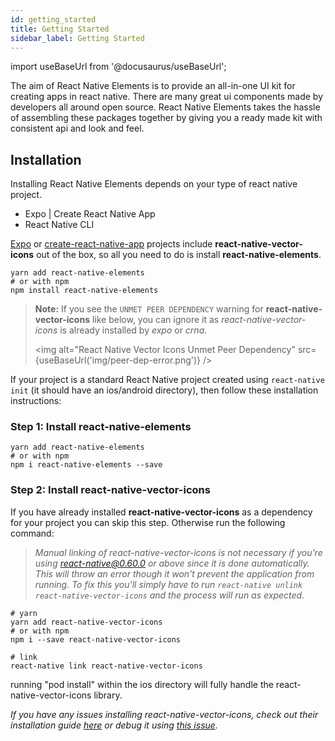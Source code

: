 ```yaml
---
id: getting_started
title: Getting Started
sidebar_label: Getting Started
---
```


import useBaseUrl from '@docusaurus/useBaseUrl';

The aim of React Native Elements is to provide an all-in-one UI kit for creating
apps in react native. There are many great ui components made by developers all
around open source. React Native Elements takes the hassle of assembling these
packages together by giving you a ready made kit with consistent api and look
and feel.

## Installation

Installing React Native Elements depends on your type of react native project.

<div class="toggler">
  <ul role="tablist" >
    <li id="expo" class="button-expo" aria-selected="false" role="tab" tabindex="0" aria-controls="expo" onclick="displayTab('expo')">
      Expo | Create React Native App
    </li>
    <li id="native" class="button-native" aria-selected="false" role="tab" tabindex="-1" aria-controls="nativetab" onclick="displayTab('native')">
      React Native CLI
    </li>
  </ul>
</div>

<block class="expo" />

[Expo](https://expo.io) or
[create-react-native-app](https://github.com/react-community/create-react-native-app)
projects include **react-native-vector-icons** out of the box, so all you need
to do is install **react-native-elements**.

```
yarn add react-native-elements
# or with npm
npm install react-native-elements
```

> **Note:** If you see the `UNMET PEER DEPENDENCY` warning for
> **react-native-vector-icons** like below, you can ignore it as
> _react-native-vector-icons_ is already installed by _expo_ or _crna_.
>
> <img alt="React Native Vector Icons Unmet Peer Dependency" src={useBaseUrl('img/peer-dep-error.png')} />

<block class="native" />

If your project is a standard React Native project created using
`react-native init` (it should have an ios/android directory), then follow these
installation instructions:

### Step 1: Install react-native-elements

```
yarn add react-native-elements
# or with npm
npm i react-native-elements --save
```

### Step 2: Install react-native-vector-icons

If you have already installed **react-native-vector-icons** as a dependency for
your project you can skip this step. Otherwise run the following command:

> _Manual linking of react-native-vector-icons is not necessary if you're using react-native@0.60.0 or above since it is done automatically. This will throw an error though it won't prevent the application from running. To fix this you'll simply have to run `react-native unlink react-native-vector-icons` and the process will run as expected._

```
# yarn
yarn add react-native-vector-icons
# or with npm
npm i --save react-native-vector-icons

# link
react-native link react-native-vector-icons
```
running "pod install" within the ios directory will fully handle the react-native-vector-icons library.

_If you have any issues installing react-native-vector-icons, check out their
installation guide
[here](https://github.com/oblador/react-native-vector-icons#installation) or
debug it using
[this issue](https://github.com/react-native-elements/react-native-elements/issues/503)._
